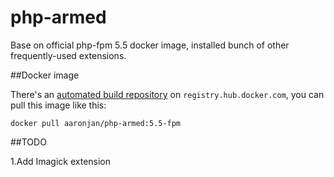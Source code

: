 php-armed
=========

Base on official php-fpm 5.5 docker image, installed bunch of other frequently-used extensions.

##Docker image

There's an [automated build repository](https://registry.hub.docker.com/u/aaronjan/php-armed/) on `registry.hub.docker.com`, you can pull this image like this:

```shell
docker pull aaronjan/php-armed:5.5-fpm
```

##TODO

1.Add Imagick extension
